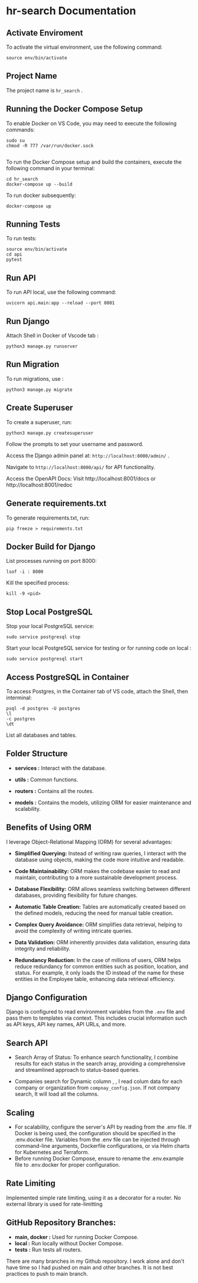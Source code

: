 # hr-search Documentation

## Activate Enviroment  

To activate the virtual environment, use the following command:

`source env/bin/activate`

## Project Name  

The project name is `hr_search` .

## Running the Docker Compose Setup

To enable Docker on VS Code, you may need to execute the following commands:

```
sudo su
chmod -R 777 /var/run/docker.sock
 
```

To run the Docker Compose setup and build the containers, execute the following command in your terminal:

```
cd hr_search
docker-compose up --build
```

To run docker subsequently:

`docker-compose up`

## Running Tests

To run tests:

```
source env/bin/activate
cd api
pytest
```

## Run API

To run API local, use the following command:

 `uvicorn api.main:app --reload --port 8001`


## Run Django

 

Attach Shell in Docker of Vscode tab : 

`python3 manage.py runserver`

## Run Migration

To run migrations, use :

`python3 manage.py migrate`

## Create Superuser

To create a superuser, run:

`python3 manage.py createsuperuser`

Follow the prompts to set your username and password.

Access the Django admin panel at: `http://localhost:8000/admin/` .

Navigate to `http://localhost:8000/api/` for API functionality.

Access the OpenAPI Docs: Visit http://localhost:8001/docs or http://localhost:8001/redoc

## Generate requirements.txt

To generate requirements.txt, run:

`pip freeze > requirements.txt`

## Docker Build for Django

List processes running on port 8000:

`lsof -i : 8000`

Kill the specified process:

`kill -9 <pid>`

## Stop Local PostgreSQL

Stop your local PostgreSQL service:

`sudo service postgresql stop`

Start your local PostgreSQL service for testing or for running code on  local :

`sudo service postgresql start` 


## Access PostgreSQL in Container

To access Postgres, in the Container tab of VS code, attach the Shell, then interminal:


```
psql -d postgres -U postgres
\l
-c postgres
\dt
```
List all databases and tables.

## Folder Structure

- **services :** Interact with the database.

- **utils :**  Common functions.

- **routers :** Contains all the routes.
- **models :** Contains the models, utilizing ORM for easier maintenance and scalability.

## Benefits of Using ORM

I leverage Object-Relational Mapping (ORM) for several advantages:

- **Simplified Querying:** Instead of writing raw queries, I interact with the database using objects, making the code more intuitive and readable.

- **Code Maintainability:** ORM makes the codebase easier to read and maintain, contributing to a more sustainable development process.

- **Database Flexibility:** ORM allows seamless switching between different databases, providing flexibility for future changes.

- **Automatic Table Creation:** Tables are automatically created based on the defined models, reducing the need for manual table creation.

- **Complex Query Avoidance:** ORM simplifies data retrieval, helping to avoid the complexity of writing intricate queries.

- **Data Validation:** ORM inherently provides data validation, ensuring data integrity and reliability.

- **Redundancy Reduction:** In the case of millions of users, ORM helps reduce redundancy for common entities such as position, location, and status. For example, it only loads the ID instead of the name for these entities in the Employee table, enhancing data retrieval efficiency.

## Django Configuration

Django is configured to read environment variables from the `.env` file and pass them to templates via context. This includes crucial information such as API keys, API key names, API URLs, and more.   

## Search API 

- Search Array of Status: To enhance search functionality, I combine results for each status in the search array, providing a comprehensive and streamlined approach to status-based queries.

- Companies search for Dynamic column ,  , I read colum data for each company or organization from `compnay_config.json`. If not company search, It will load all the columns. 


## Scaling

- For scalability, configure the server's API by reading from the .env file. If Docker is being used, the configuration should be specified in the .env.docker file. Variables from the .env file can be injected through command-line arguments, Dockerfile configurations, or via Helm charts for Kubernetes and Terraform.
- Before running Docker Compose, ensure to rename the .env.example file to .env.docker for proper configuration.

## Rate Limiting

Implemented simple rate limiting, using it as a decorator for a router. No external library is used for rate-limitting

## GitHub Repository Branches:
 
- **main, docker :** Used for running Docker Compose.
- **local :** Run locally without Docker Compose.
- **tests :** Run tests all routers.

There are many branches in my Github repository. I work alone and don't have time so I had pushed on main and other branches. It is not best practices to push to main branch.
